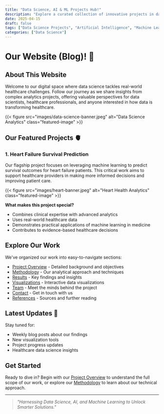 ```yaml
---
title: "Data Science, AI & ML Projects Hub!"
description: "Explore a curated collection of innovative projects in data science, AI, and machine learning. Designed for learners and professionals alike, our hub features hands-on projects—covering predictive analytics, NLP, computer vision, and recommendation systems—with practical insights and source code. Collaborate, learn, and grow your portfolio with resources for all skill levels."
date: 2025-04-15
draft: false
tags: ["Data Science Projects", "Artificial Intelligence", "Machine Learning", "Predictive Analytics", "Natural Language Processing", "Computer Vision", "Recommendation Systems", "Hands-on Coding", "Source Code", "Real-world Applications", "AI Portfolio", "Beginner to Advanced", "Collaborative Learning", "Practical AI", "Data Science Tutorials", "ML Projects", "AI for Professionals", "Skill Development", "Applied Machine Learning", "Interactive Learning"]
categories: ["Data Science"]
---
```


# Our Website (Blog)! 🚀

## About This Website

Welcome to our digital space where data science tackles real-world healthcare challenges. Follow our journey as we share insights from complex analytics projects, offering valuable perspectives for data scientists, healthcare professionals, and anyone interested in how data is transforming healthcare.

{{< figure src="images/data-science-banner.jpeg" alt="Data Science Analytics" class="featured-image" >}}

## Our Featured Projects 🫀

### 1. Heart Failure Survival Prediction

Our flagship project focuses on leveraging machine learning to predict survival outcomes for heart failure patients. This critical work aims to support healthcare providers in making more informed decisions and improving patient care.

{{< figure src="images/heart-banner.jpeg" alt="Heart Health Analytics" class="featured-image" >}}

**What makes this project special?**
- Combines clinical expertise with advanced analytics
- Uses real-world healthcare data
- Demonstrates practical applications of machine learning in medicine
- Contributes to evidence-based healthcare decisions

## Explore Our Work

We've organized our work into easy-to-navigate sections:

- [Project Overview](/Project) - Detailed background and objectives
- [Methodology](/Methodology) - Our analytical approach and techniques
- [Results](/Results) - Key findings and insights
- [Visualizations](/Visualizations) - Interactive data visualizations
- [Team](/Team) - Meet the minds behind the project
- [Contact](/Contact) - Get in touch with us
- [References](/References) - Sources and further reading

## Latest Updates 📢

Stay tuned for:
- Weekly blog posts about our findings
- New visualization tools
- Project progress updates
- Healthcare data science insights

## Get Started

Ready to dive in? Begin with our [Project Overview](/Project) to understand the full scope of our work, or explore our [Methodology](/Methodology) to learn about our technical approach.

---

> *"Harnessing Data Science, AI, and Machine Learning to Unlock Smarter Solutions."*